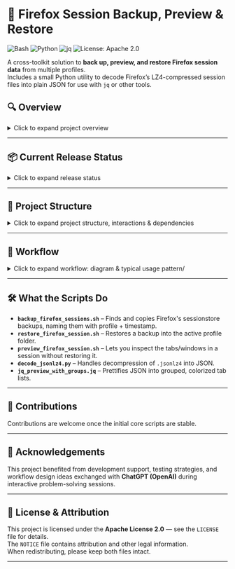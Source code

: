 # 🦊 Firefox Session Backup, Preview & Restore

![Bash](https://img.shields.io/badge/language-Bash-green)
![Python](https://img.shields.io/badge/language-Python-blue)
![jq](https://img.shields.io/badge/tool-jq-orange)
![License: Apache 2.0](https://img.shields.io/badge/license-Apache%202.0-blue)

A cross-toolkit solution to **back up, preview, and restore Firefox session data** from multiple profiles.  
Includes a small Python utility to decode Firefox’s LZ4-compressed session files into plain JSON for use with `jq` or other tools.

## 🔍 Overview
<details>
<summary>Click to expand project overview</summary>
&nbsp;

**💡 Why this project?**  
Browsers provide limited session-recovery tooling. This project helps to:

- 🛠 **Recover lost sessions** after accidental “Start new session” or other mistakes  
- 📜 **Search past browsing** to retrieve forgotten references months later  
- 🗂 Manage multiple profiles and many tab groups without relying solely on Firefox UI

It’s particularly useful for research and multi-project workflows where multiple profiles and grouped tabs are used concurrently. Planned: Microsoft Edge support.

**🗽 Core capabilities (goal):**
- 🔍 Preview saved sessions and tabs with color-coded grouping  
- 🗄 Create safe backups of `sessionstore-backups/` for profiles  
- ♻ Restore selected backups with pre-restore safeguards  
- 🐍 Python LZ4 decoder for safe `.jsonlz4` → JSON conversion  
- 📄 Optional Markdown export of previews

</details>

---

## 📦 Current Release Status
<details>
<summary>Click to expand release status</summary>
&nbsp;


> **Early alpha** — basic backup/restore/preview functions work,
but no robust error handling, GUI prompts, or multi-platform polish yet.
Tested mainly on Linux; macOS should work with minor tweaks; Windows via WSL.

**Released - ready for early use.**
- `decode_jsonlz4.py` — Python utility to decompress Firefox `mozLz40\0` LZ4 session files to JSON.
- `jq_preview_with_groups.jq ` — JQ filter to ... .  

**Usage:**
```bash
python3 decode_jsonlz4.py  path/to/session.jsonlz4 | jq -rf jq_preview_with_groups.jq
```

**In-progress**
- `preview_firefox_session.sh` — pretty-print / colorized preview (jq pipeline).  
- `backup_firefox_sessions.sh` — profile backup automation.  
- `restore_firefox_session.sh` — interactive restore flow with optional preview.

</details>

---

## 📁 Project Structure
<details>
<summary>Click to expand project structure, interactions & dependencies </summary>
&nbsp;

```text
firefox-session-tools/
│
├── backup_firefox_sessions.sh      # Creates timestamped backups of sessionstore-backups/ for all or selected profiles
├── restore_firefox_session.sh      # Restores a selected backup to the chosen profile
│   └── (optional) calls preview_firefox_session.sh for inspection before restore
├── preview_firefox_session.sh      # Decodes and pretty-prints a .jsonlz4 session file using decode_jsonlz4.py and jq_preview_with_groups.jq
│
├── decode_jsonlz4.py               # Python script to decompress Firefox's mozLz40\0 LZ4 files into raw JSON
├── jq_preview_with_groups.jq       # jq filter for colorized, group-aware display of tabs/windows
│
├── LICENSE                         # Apache 2.0 license text
└── NOTICE                          # Attribution & legal notices
```

### Interactions & Dependencies ###

- **`backup_firefox_sessions.sh`**  
  - Scans Firefox profile folders (user's environment) and copies sessionstore backups into timestamped backup directories under your chosen `BACKUP_ROOT`.  
  - Produces the files that `preview` and `restore` consume.

- **`preview_firefox_session.sh`**  
  - Accepts either a file path or runs an interactive selection flow.  
  - Calls `decode_jsonlz4.py` to produce JSON from `.jsonlz4`.  
  - Pipes JSON into `jq_preview_with_groups.jq` to emit grouped and annotated text (with `__WINn__` / `__RESET__` markers).

- **`restore_firefox_session.sh`**  
  - Lets you choose a backup to restore to a given profile’s `sessionstore-backups/`.  
  - Optionally previews before writing, using `preview_firefox_session.sh`.

- **`decode_jsonlz4.py`**  
  - Standalone decompressor for Firefox's `.jsonlz4` (LZ4) format.  
  - Used internally by preview and can be reused for other tools.

- **`jq_preview_with_groups.jq`**  
  - Formats raw session JSON into a more human-readable, grouped form (grouped by window, annotated tab titles, and URLs).  
  - Intended for terminal color output.

</details>

---

## 🔄 Workflow
<details>
<summary>Click to expand workflow: diagram & typical usage pattern/</summary>
&nbsp;
  
```text
          ┌─────────────────────┐
          │ backup_firefox_*.sh │
          └──────────┬──────────┘
                     │ produces backups
                     ▼
             ┌──────────────┐
             │ preview_*.sh │
             └───────┬──────┘
                     │ calls
                     ▼
           ┌───────────────────┐
           │ decode_jsonlz4.py │
           └─────────┬─────────┘
                     │ pipes JSON
                     ▼
       ┌───────────────────────────┐
       │ jq_preview_with_groups.jq │
       └─────────────┬─────────────┘
                     │
                     ▼
           Human-readable session
```

### Typical Usage Pattern ###

1. **Back up** sessionstore files for all or specific profiles:  
   ```bash
   ./backup_firefox_sessions.sh [--dry-run]
   ```

2. **Preview** a backup before restoring:  
   ```bash
   ./preview_firefox_session.sh path/to/session.jsonlz4
   ```

3. **Restore** a chosen backup:  
   ```bash
   ./restore_firefox_session.sh [--dry-run]
   ```
</details>

---

## 🛠️ What the Scripts Do

- **`backup_firefox_sessions.sh`** – Finds and copies Firefox's sessionstore backups, naming them with profile + timestamp.  
- **`restore_firefox_session.sh`** – Restores a backup into the active profile folder.  
- **`preview_firefox_session.sh`** – Lets you inspect the tabs/windows in a session without restoring it.  
- **`decode_jsonlz4.py`** – Handles decompression of `.jsonlz4` into JSON.  
- **`jq_preview_with_groups.jq`** – Prettifies JSON into grouped, colorized tab lists.

---

## 🤝 Contributions

Contributions are welcome once the initial core scripts are stable.  
<!--Please:

- Open an issue to discuss changes before submitting a PR.
- Follow the existing style and keep dependencies minimal.
-->
---

## 🙏 Acknowledgements

This project benefited from development support, testing strategies, and workflow design ideas exchanged with **ChatGPT (OpenAI)** during interactive problem-solving sessions.

---
## 📜 License & Attribution

This project is licensed under the **Apache License 2.0** — see the `LICENSE` file for details.  
The `NOTICE` file contains attribution and other legal information.  
When redistributing, please keep both files intact.

---
